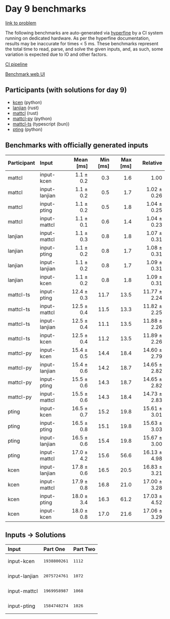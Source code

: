# Day 9 benchmarks

[link to problem](https://adventofcode.com/2023/day/9)

The following benchmarks are auto-generated via
[hyperfine](https://github.com/sharkdp/hyperfine) by a CI system running on
dedicated hardware. As per the hyperfine documentation, results may be
inaccurate for times < 5 ms. These benchmarks represent the total time to read,
parse, and solve the given inputs, and, as such, some variation is expected due
to IO and other factors.

[CI pipeline](http://ci.papercode.net:8080/teams/main/pipelines/aoc2023)

[Benchmark web UI](https://aoc.ancalagon.black)


## Participants (with solutions for day 9)

- [kcen](https://github.com/kcen/aoc2023) (python)
- [lanjian](https://github.com/lanjian/aoc-2023) (rust)
- [mattcl](https://github.com/mattcl/aoc2023) (rust)
- [mattcl-py](https://github.com/mattcl/aoc2023-py) (python)
- [mattcl-ts](https://github.com/mattcl/aoc2023-js) (typescript (bun))
- [pting](https://github.com/pting/aoc2023) (python)


## Benchmarks with officially generated inputs

| Participant | Input | Mean [ms] | Min [ms] | Max [ms] | Relative |
|:---|:---|---:|---:|---:|---:|
| mattcl | input-kcen | 1.1 ± 0.2 | 0.3 | 1.6 | 1.00 |
| mattcl | input-lanjian | 1.1 ± 0.2 | 0.5 | 1.7 | 1.02 ± 0.26 |
| mattcl | input-pting | 1.1 ± 0.2 | 0.5 | 1.8 | 1.04 ± 0.25 |
| mattcl | input-mattcl | 1.1 ± 0.1 | 0.6 | 1.4 | 1.04 ± 0.23 |
| lanjian | input-mattcl | 1.1 ± 0.3 | 0.8 | 1.8 | 1.07 ± 0.31 |
| lanjian | input-pting | 1.1 ± 0.2 | 0.8 | 1.7 | 1.08 ± 0.31 |
| lanjian | input-lanjian | 1.1 ± 0.2 | 0.8 | 1.7 | 1.09 ± 0.31 |
| lanjian | input-kcen | 1.1 ± 0.2 | 0.8 | 1.8 | 1.09 ± 0.31 |
| mattcl-ts | input-pting | 12.4 ± 0.3 | 11.7 | 13.5 | 11.77 ± 2.24 |
| mattcl-ts | input-mattcl | 12.5 ± 0.4 | 11.5 | 13.3 | 11.82 ± 2.25 |
| mattcl-ts | input-lanjian | 12.5 ± 0.4 | 11.1 | 13.5 | 11.88 ± 2.26 |
| mattcl-ts | input-kcen | 12.5 ± 0.4 | 11.2 | 13.5 | 11.89 ± 2.26 |
| mattcl-py | input-kcen | 15.4 ± 0.5 | 14.4 | 18.4 | 14.60 ± 2.79 |
| mattcl-py | input-lanjian | 15.4 ± 0.6 | 14.2 | 18.7 | 14.65 ± 2.82 |
| mattcl-py | input-pting | 15.5 ± 0.6 | 14.3 | 18.7 | 14.65 ± 2.82 |
| mattcl-py | input-mattcl | 15.5 ± 0.6 | 14.3 | 18.4 | 14.73 ± 2.83 |
| pting | input-kcen | 16.5 ± 0.7 | 15.2 | 19.8 | 15.61 ± 3.01 |
| pting | input-pting | 16.5 ± 0.8 | 15.1 | 19.8 | 15.63 ± 3.03 |
| pting | input-lanjian | 16.5 ± 0.6 | 15.4 | 19.8 | 15.67 ± 3.00 |
| pting | input-mattcl | 17.0 ± 4.2 | 15.6 | 56.6 | 16.13 ± 4.98 |
| kcen | input-lanjian | 17.8 ± 0.6 | 16.5 | 20.5 | 16.83 ± 3.21 |
| kcen | input-mattcl | 17.9 ± 0.8 | 16.8 | 21.0 | 17.00 ± 3.28 |
| kcen | input-pting | 18.0 ± 3.4 | 16.3 | 61.2 | 17.03 ± 4.52 |
| kcen | input-kcen | 18.0 ± 0.8 | 17.0 | 21.6 | 17.06 ± 3.29 |


## Inputs -> Solutions

| Input | Part One | Part Two |
|:---|:---|:---|
|input-kcen|<pre>1938800261</pre>|<pre>1112</pre>|
|input-lanjian|<pre>2075724761</pre>|<pre>1072</pre>|
|input-mattcl|<pre>1969958987</pre>|<pre>1068</pre>|
|input-pting|<pre>1584748274</pre>|<pre>1026</pre>|